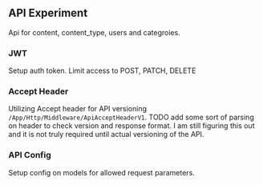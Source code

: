 ## API Experiment

Api for content, content_type, users and categroies.


### JWT
Setup auth token. Limit access to POST, PATCH, DELETE

### Accept Header
Utilizing Accept header for API versioning `/App/Http/Middleware/ApiAcceptHeaderV1`.
TODO add some sort of parsing on header to check version and response format.
I am still figuring this out and it is not truly required until actual versioning of the API.

### API Config
Setup config on models for allowed request parameters.

